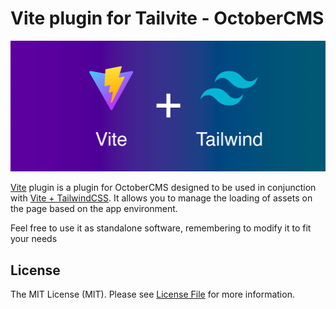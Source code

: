 # Vite plugin for Tailvite - OctoberCMS

![alt text](https://github.com/marcomessa/wn-vite-tailwind-theme/blob/main/vite-theme.jpg?raw=true)

[Vite](https://vitejs.dev/) plugin is a plugin for OctoberCMS designed to be used in conjunction with [Vite + TailwindCSS](https://github.com/marcomessa/wn-vite-tailwind-theme). It allows you to manage the loading of assets on the page based on the app environment. 

Feel free to use it as standalone software, remembering to modify it to fit your needs

## License
The MIT License (MIT). Please see [License File](https://github.com/marcomessa/wintercms-vite-tailwind-theme/blob/master/LICENSE) for more information.

